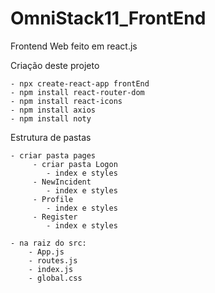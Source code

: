 # OmniStack11_FrontEnd
Frontend Web feito em react.js

Criação deste projeto 

    - npx create-react-app frontEnd
    - npm install react-router-dom
    - npm install react-icons
    - npm install axios
    - npm install noty

Estrutura de pastas

    - criar pasta pages
         - criar pasta Logon
            - index e styles
         - NewIncident
            - index e styles
         - Profile
            - index e styles
         - Register
            - index e styles

    - na raiz do src:
        - App.js
        - routes.js
        - index.js
        - global.css
